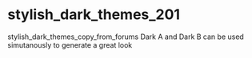 # stylish_dark_themes_201
stylish_dark_themes_copy_from_forums
Dark A and Dark B can be used simutanously to generate a great look
